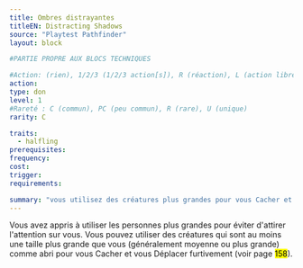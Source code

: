 ```yaml
---
title: Ombres distrayantes
titleEN: Distracting Shadows
source: "Playtest Pathfinder"
layout: block

#PARTIE PROPRE AUX BLOCS TECHNIQUES

#Action: (rien), 1/2/3 (1/2/3 action[s]), R (réaction), L (action libre)
action: 
type: don
level: 1
#Rareté : C (commun), PC (peu commun), R (rare), U (unique)
rarity: C

traits:
  - halfling
prerequisites: 
frequency:
cost:
trigger:
requirements:

summary: "vous utilisez des créatures plus grandes pour vous Cacher et vous Déplacer furtivement"
---
```


Vous avez appris à utiliser les personnes plus grandes pour éviter d'attirer l'attention sur vous. Vous pouvez utiliser des créatures qui sont au moins une taille plus grande que vous (généralement moyenne ou plus grande) comme abri pour vous Cacher et vous Déplacer furtivement (voir page <mark>158</mark>).